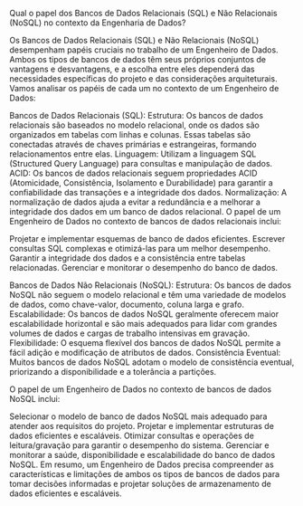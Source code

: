 Qual o papel dos Bancos de Dados Relacionais (SQL) e Não Relacionais (NoSQL) no contexto da Engenharia de Dados?


Os Bancos de Dados Relacionais (SQL) e Não Relacionais (NoSQL) desempenham papéis cruciais no trabalho de um Engenheiro de Dados. Ambos os tipos de bancos de dados têm seus próprios conjuntos de vantagens e desvantagens, e a escolha entre eles dependerá das necessidades específicas do projeto e das considerações arquiteturais. Vamos analisar os papéis de cada um no contexto de um Engenheiro de Dados:


Bancos de Dados Relacionais (SQL):
Estrutura: Os bancos de dados relacionais são baseados no modelo relacional, onde os dados são organizados em tabelas com linhas e colunas. Essas tabelas são conectadas através de chaves primárias e estrangeiras, formando relacionamentos entre elas.
Linguagem: Utilizam a linguagem SQL (Structured Query Language) para consultas e manipulação de dados.
ACID: Os bancos de dados relacionais seguem propriedades ACID (Atomicidade, Consistência, Isolamento e Durabilidade) para garantir a confiabilidade das transações e a integridade dos dados.
Normalização: A normalização de dados ajuda a evitar a redundância e a melhorar a integridade dos dados em um banco de dados relacional.
O papel de um Engenheiro de Dados no contexto de bancos de dados relacionais inclui:

Projetar e implementar esquemas de banco de dados eficientes.
Escrever consultas SQL complexas e otimizá-las para um melhor desempenho.
Garantir a integridade dos dados e a consistência entre tabelas relacionadas.
Gerenciar e monitorar o desempenho do banco de dados.


Bancos de Dados Não Relacionais (NoSQL):
Estrutura: Os bancos de dados NoSQL não seguem o modelo relacional e têm uma variedade de modelos de dados, como chave-valor, documento, coluna larga e grafo.
Escalabilidade: Os bancos de dados NoSQL geralmente oferecem maior escalabilidade horizontal e são mais adequados para lidar com grandes volumes de dados e cargas de trabalho intensivas em gravação.
Flexibilidade: O esquema flexível dos bancos de dados NoSQL permite a fácil adição e modificação de atributos de dados.
Consistência Eventual: Muitos bancos de dados NoSQL adotam o modelo de consistência eventual, priorizando a disponibilidade e a tolerância a partições.


O papel de um Engenheiro de Dados no contexto de bancos de dados NoSQL inclui:

Selecionar o modelo de banco de dados NoSQL mais adequado para atender aos requisitos do projeto.
Projetar e implementar estruturas de dados eficientes e escaláveis.
Otimizar consultas e operações de leitura/gravação para garantir o desempenho do sistema.
Gerenciar e monitorar a saúde, disponibilidade e escalabilidade do banco de dados NoSQL.
Em resumo, um Engenheiro de Dados precisa compreender as características e limitações de ambos os tipos de bancos de dados para tomar decisões informadas e projetar soluções de armazenamento de dados eficientes e escaláveis.
